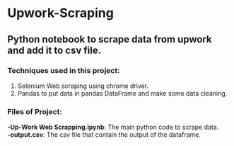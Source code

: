 # Upwork-Scraping

## Python notebook to scrape data from upwork and add it to csv file.

### Techniques used in this project:
1. Selenium Web scraping using chrome driver.
2. Pandas to put data in pandas DataFrame and make some data cleaning.

### Files of Project:
<b>-Up-Work Web Scrapping.ipynb</b>: The main python code to scrape data.<br>
<b>-output.csv</b>: The csv file that contain the output of the dataframe.
